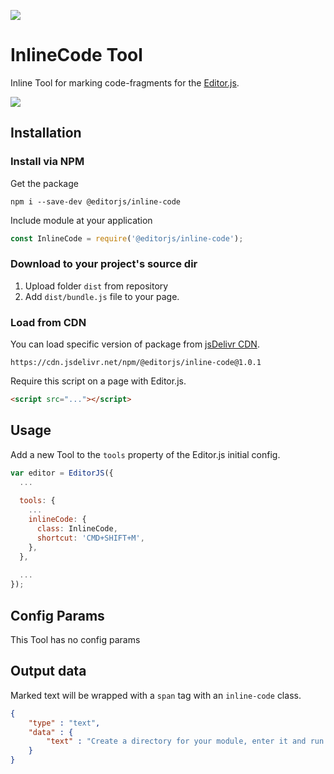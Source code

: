![](https://badgen.net/badge/Editor.js/v2.0/blue)

# InlineCode Tool

Inline Tool for marking code-fragments for the [Editor.js](https://ifmo.su/editor).

![](assets/example.gif)

## Installation

### Install via NPM

Get the package

```shell
npm i --save-dev @editorjs/inline-code
```

Include module at your application

```javascript
const InlineCode = require('@editorjs/inline-code');
```

### Download to your project's source dir

1. Upload folder `dist` from repository
2. Add `dist/bundle.js` file to your page.

### Load from CDN

You can load specific version of package from [jsDelivr CDN](https://www.jsdelivr.com/package/npm/@editorjs/inline-code).

`https://cdn.jsdelivr.net/npm/@editorjs/inline-code@1.0.1`

Require this script on a page with Editor.js.

```html
<script src="..."></script>
```

## Usage

Add a new Tool to the `tools` property of the Editor.js initial config.

```javascript
var editor = EditorJS({
  ...
  
  tools: {
    ...
    inlineCode: {
      class: InlineCode,
      shortcut: 'CMD+SHIFT+M',
    },
  },
  
  ...
});
```

## Config Params

This Tool has no config params

## Output data

Marked text will be wrapped with a `span` tag with an `inline-code` class.

```json
{
    "type" : "text",
    "data" : {
        "text" : "Create a directory for your module, enter it and run <span class=\"inline-code\">npm init</span> command."
    }
}
```

